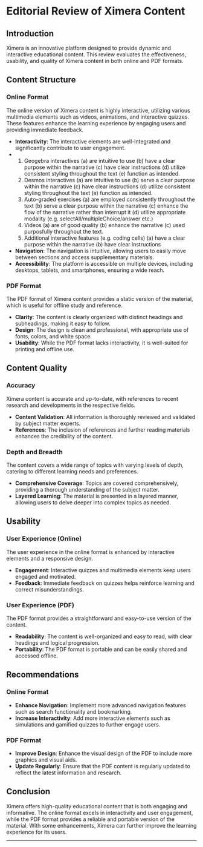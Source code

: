 # Editorial Review of Ximera Content

## Introduction
Ximera is an innovative platform designed to provide dynamic and interactive educational content. This review evaluates the effectiveness, usability, and quality of Ximera content in both online and PDF formats.

## Content Structure

### Online Format
The online version of Ximera content is highly interactive, utilizing various multimedia elements such as videos, animations, and interactive quizzes. These features enhance the learning experience by engaging users and providing immediate feedback.

- **Interactivity**: The interactive elements are well-integrated and significantly contribute to user engagement.
- 1. Geogebra interactives (a) are intuitive to use (b) have a clear purpose within the narrative (c) have clear instructions (d) utilize consistent styling throughout the text (e) function as intended. 
  2. Desmos interactives (a) are intuitive to use (b) serve a clear purpose within the narrative (c) have clear instructions (d) utilize consistent styling throughout the text (e) function as intended.
  3. Auto-graded exercises (a) are employed consistently throughout the text (b) serve a clear purpose within the narrative (c) enhance the flow of the narrative rather than interrupt it (d) utilize appropriate modality (e.g. selectAll/multipleChoice/answer etc.)
  4. Videos (a) are of good quality (b) enhance the narrative (c) used purposfully throughout the text.
  5. Additional interactive features (e.g. coding cells) (a) have a clear purpose within the narrative (b) have clear instructions
- **Navigation**: The navigation is intuitive, allowing users to easily move between sections and access supplementary materials.
- **Accessibility**: The platform is accessible on multiple devices, including desktops, tablets, and smartphones, ensuring a wide reach.

### PDF Format
The PDF format of Ximera content provides a static version of the material, which is useful for offline study and reference. 

- **Clarity**: The content is clearly organized with distinct headings and subheadings, making it easy to follow.
- **Design**: The design is clean and professional, with appropriate use of fonts, colors, and white space.
- **Usability**: While the PDF format lacks interactivity, it is well-suited for printing and offline use.

## Content Quality

### Accuracy
Ximera content is accurate and up-to-date, with references to recent research and developments in the respective fields.

- **Content Validation**: All information is thoroughly reviewed and validated by subject matter experts.
- **References**: The inclusion of references and further reading materials enhances the credibility of the content.

### Depth and Breadth
The content covers a wide range of topics with varying levels of depth, catering to different learning needs and preferences.

- **Comprehensive Coverage**: Topics are covered comprehensively, providing a thorough understanding of the subject matter.
- **Layered Learning**: The material is presented in a layered manner, allowing users to delve deeper into complex topics as needed.

## Usability

### User Experience (Online)
The user experience in the online format is enhanced by interactive elements and a responsive design.

- **Engagement**: Interactive quizzes and multimedia elements keep users engaged and motivated.
- **Feedback**: Immediate feedback on quizzes helps reinforce learning and correct misunderstandings.

### User Experience (PDF)
The PDF format provides a straightforward and easy-to-use version of the content.

- **Readability**: The content is well-organized and easy to read, with clear headings and logical progression.
- **Portability**: The PDF format is portable and can be easily shared and accessed offline.

## Recommendations

### Online Format
- **Enhance Navigation**: Implement more advanced navigation features such as search functionality and bookmarking.
- **Increase Interactivity**: Add more interactive elements such as simulations and gamified quizzes to further engage users.

### PDF Format
- **Improve Design**: Enhance the visual design of the PDF to include more graphics and visual aids.
- **Update Regularly**: Ensure that the PDF content is regularly updated to reflect the latest information and research.

## Conclusion
Ximera offers high-quality educational content that is both engaging and informative. The online format excels in interactivity and user engagement, while the PDF format provides a reliable and portable version of the material. With some enhancements, Ximera can further improve the learning experience for its users.

---

